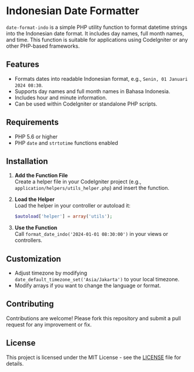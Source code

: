 # Indonesian Date Formatter

`date-format-indo` is a simple PHP utility function to format datetime strings into the Indonesian date format. It includes day names, full month names, and time. This function is suitable for applications using CodeIgniter or any other PHP-based frameworks.

## Features

- Formats dates into readable Indonesian format, e.g., `Senin, 01 Januari 2024 08:30`.
- Supports day names and full month names in Bahasa Indonesia.
- Includes hour and minute information.
- Can be used within CodeIgniter or standalone PHP scripts.

## Requirements

- PHP 5.6 or higher
- PHP `date` and `strtotime` functions enabled

## Installation

1. **Add the Function File**  
   Create a helper file in your CodeIgniter project (e.g., `application/helpers/utils_helper.php`) and insert the function.

2. **Load the Helper**  
   Load the helper in your controller or autoload it:
   ```php
   $autoload['helper'] = array('utils');
   ```

3. **Use the Function**  
   Call `format_date_indo('2024-01-01 08:30:00')` in your views or controllers.

## Customization

- Adjust timezone by modifying `date_default_timezone_set('Asia/Jakarta')` to your local timezone.
- Modify arrays if you want to change the language or format.

## Contributing

Contributions are welcome! Please fork this repository and submit a pull request for any improvement or fix.

## License

This project is licensed under the MIT License - see the [LICENSE](LICENSE) file for details.
